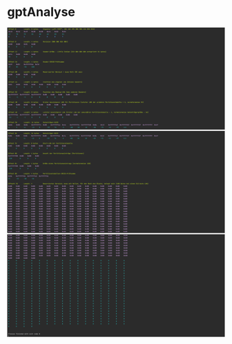 # gptAnalyse

![output-1.png](output1.png)
![output-2.png](output2.png)
![output-3.png](output3.png)